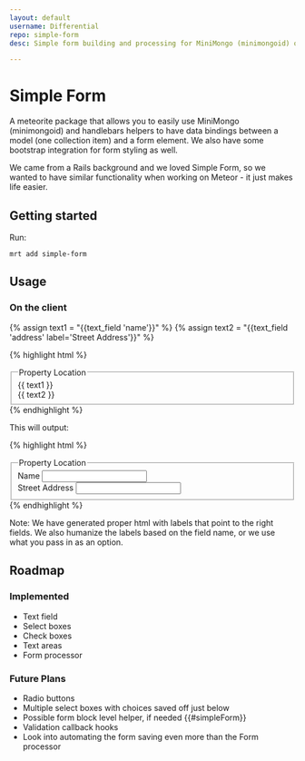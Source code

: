 ```yaml
---
layout: default
username: Differential
repo: simple-form
desc: Simple form building and processing for MiniMongo (minimongoid) objects.

---
```



# Simple Form

A meteorite package that allows you to easily use MiniMongo (minimongoid) and handlebars helpers to have data bindings between a model (one collection item) and a form element. We also have some bootstrap integration for form styling as well.

We came from a Rails background and we loved Simple Form, so we wanted to have similar functionality when working on Meteor - it just makes life easier.

## Getting started

Run:

```
mrt add simple-form
```

## Usage

### On the client

{% assign text1 = "{{text_field 'name'}}" %}
{% assign text2 = "{{text_field 'address' label='Street Address'}}" %}

{% highlight html %}
<fieldset>
  <legend>Property Location</legend>
  <div class="form-group">
    {{ text1 }}
  </div>
  <div class="row">
    <div class="col-md-6">
      <div class="form-group">
        {{ text2 }}
      </div>
    </div>
  </div>
</fieldset>
{% endhighlight %}

This will output:

{% highlight html %}
<fieldset>
  <legend>Property Location</legend>
  <div class="form-group">
    <label for="name">Name</label>
    <input type="text" id="name" name="name" value="" class="form-control">
  </div>
  <div class="row">
    <div class="col-md-6">
      <div class="form-group">
        <label for="address">Street Address</label>
        <input type="text" id="address" name="address" value="" class="form-control">
      </div>
    </div>
  </div>
</fieldset>
{% endhighlight %}

Note: We have generated proper html with labels that point to the right fields.  We also humanize the labels based on the field name, or we use what you pass in as an option.

## Roadmap

### Implemented

* Text field
* Select boxes
* Check boxes
* Text areas
* Form processor

### Future Plans

* Radio buttons
* Multiple select boxes with choices saved off just below
* Possible form block level helper, if needed {{#simpleForm}}
* Validation callback hooks
* Look into automating the form saving even more than the Form processor
